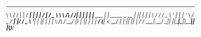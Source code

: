 __          __  _      _____ _               _               __   ___  
\ \        / / | |    / ____| |             | |             /_ | / _ \ 
 \ \  /\  / /__| |__ | |    | |__   ___  ___| | _____ _ __   | || | | |
  \ \/  \/ / _ \ '_ \| |    | '_ \ / _ \/ __| |/ / _ \ '__|  | || | | |
   \  /\  /  __/ |_) | |____| | | |  __/ (__|   <  __/ |     | || |_| |
    \/  \/ \___|_.__/ \_____|_| |_|\___|\___|_|\_\___|_|     |_(_)___/ 

